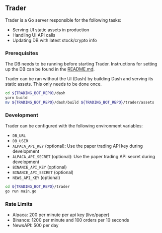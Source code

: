 ## Trader

Trader is a Go server responsible for the following tasks:

- Serving UI static assets in production
- Handling UI API calls
- Updating DB with latest stock/crypto info

### Prerequisites

The DB needs to be running before starting Trader. Instructions for setting up
the DB can be found in the [README.md](/db/README.md).

Trader can be ran without the UI (Dash) by building Dash and serving its static
assets. This only needs to be done once.
 
```sh
cd ${TRADING_BOT_REPO}/dash
yarn build
mv ${TRADING_BOT_REPO}/dash/build ${TRADING_BOT_REPO}/trader/assets
```

### Development

Trader can be configured with the following environment variables:

- `DB_URL`
- `DB_USER`
- `ALPACA_API_KEY` (optional): Use the paper trading API key during development
- `ALPACA_API_SECRET` (optional): Use the paper trading API secret during development
- `BINANCE_API_KEY` (optional)
- `BINANCE_API_SECRET` (optional)
- `NEWS_API_KEY` (optional)

```sh
cd ${TRADING_BOT_REPO}/trader
go run main.go
```

### Rate Limits

- Alpaca: 200 per minute per api key (live/paper)
- Binance: 1200 per minute and 100 orders per 10 seconds
- NewsAPI: 500 per day
